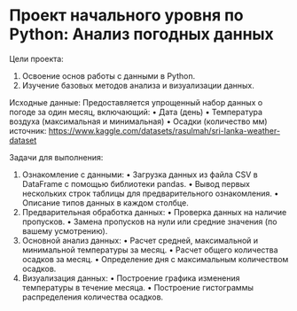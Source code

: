 # Проект начального уровня по Python: Анализ погодных данных

Цели проекта:
1.	Освоение основ работы с данными в Python.
2.	Изучение базовых методов анализа и визуализации данных.

Исходные данные: Предоставляется упрощенный набор данных о погоде за один месяц, включающий:
•	Дата (день)
•	Температура воздуха (максимальная и минимальная)
•	Осадки (количество мм)
источник: https://www.kaggle.com/datasets/rasulmah/sri-lanka-weather-dataset

Задачи для выполнения:
1.	Ознакомление с данными:
•	Загрузка данных из файла CSV в DataFrame с помощью библиотеки pandas.
•	Вывод первых нескольких строк таблицы для предварительного ознакомления.
•	Описание типов данных в каждом столбце.
2.	Предварительная обработка данных:
•	Проверка данных на наличие пропусков.
•	Замена пропусков на нули или средние значения (по вашему усмотрению).
3.	Основной анализ данных:
•	Расчет средней, максимальной и минимальной температуры за месяц.
•	Расчет общего количества осадков за месяц.
•	Определение дня с максимальным количеством осадков.
4.	Визуализация данных:
•	Построение графика изменения температуры в течение месяца.
•	Построение гистограммы распределения количества осадков.
